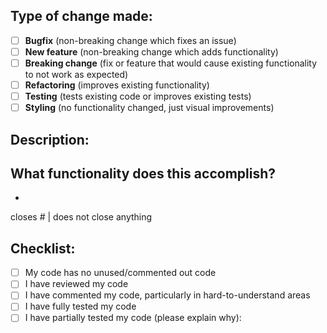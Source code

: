 ## Type of change made:
- [ ] **Bugfix** (non-breaking change which fixes an issue)
- [ ] **New feature** (non-breaking change which adds functionality)
- [ ] **Breaking change** (fix or feature that would cause existing functionality to not work as expected)
- [ ] **Refactoring** (improves existing functionality)
- [ ] **Testing** (tests existing code or improves existing tests)
- [ ] **Styling** (no functionality changed, just visual improvements)

## Description:



## What functionality does this accomplish?

- 

closes # | does not close anything

## Checklist:
- [ ] My code has no unused/commented out code
- [ ] I have reviewed my code
- [ ] I have commented my code, particularly in hard-to-understand areas
- [ ] I have fully tested my code
- [ ] I have partially tested my code (please explain why):
